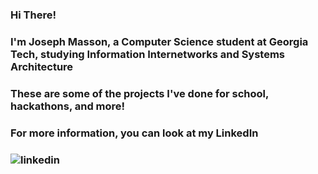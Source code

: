 ### Hi There!

### I'm Joseph Masson, a Computer Science student at Georgia Tech, studying Information Internetworks and Systems Architecture

### These are some of the projects I've done for school, hackathons, and more!

### For more information, you can look at my LinkedIn

### ![linkedin](https://img.shields.io/badge/LinkedIn-0077B5?style=for-the-badge&logo=linkedin&logoColor=white)

<!--
**josephmasson26/josephmasson26** is a ✨ _special_ ✨ repository because its `README.md` (this file) appears on your GitHub profile.

Here are some ideas to get you started:

- 🔭 I’m currently working on ...
- 🌱 I’m currently learning ...
- 👯 I’m looking to collaborate on ...
- 🤔 I’m looking for help with ...
- 💬 Ask me about ...
- 📫 How to reach me: ...
- 😄 Pronouns: ...
- ⚡ Fun fact: ...
-->
